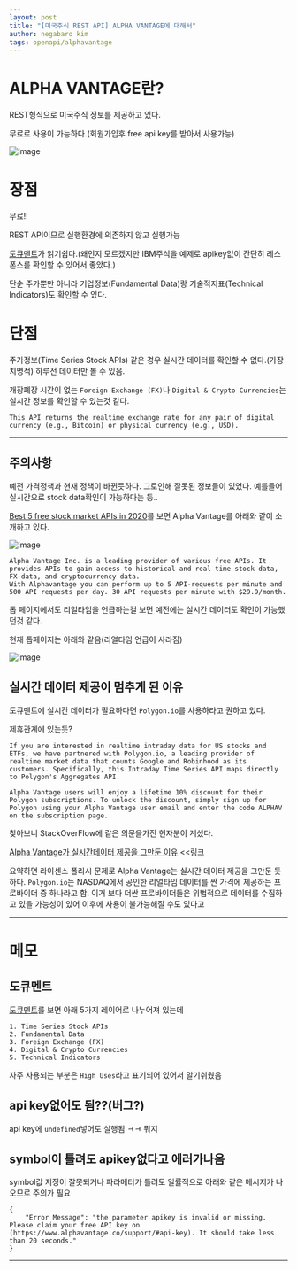 ```yaml
---
layout: post
title: "[미국주식 REST API] ALPHA VANTAGE에 대해서"
author: negabaro kim
tags: openapi/alphavantage
---
```


# ALPHA VANTAGE란?

REST형식으로 미국주식 정보를 제공하고 있다.

무료로 사용이 가능하다.(회원가입후 free api key를 받아서 사용가능)

![image](https://user-images.githubusercontent.com/4640346/101610638-de367080-3a4b-11eb-8936-cd87b5d55119.png)


# 장점

무료!!

REST API이므로 실행환경에 의존하지 않고 실행가능

[도큐멘트]가 읽기쉽다.(왜인지 모르겠지만 IBM주식을 예제로 apikey없이 간단히 레스폰스를 확인할 수 있어서 좋았다.)

단순 주가뿐만 아니라 기업정보(Fundamental Data)랑 기술적지표(Technical Indicators)도 확인할 수 있다.

# 단점

주가정보(Time Series Stock APIs) 같은 경우 실시간 데이터를 확인할 수 없다.(가장 치명적)
하루전 데이터만 볼 수 있음.

개장폐장 시간이 없는 `Foreign Exchange (FX)`나 `Digital & Crypto Currencies`는 실시간 정보를 확인할 수 있는것 같다.

```
This API returns the realtime exchange rate for any pair of digital currency (e.g., Bitcoin) or physical currency (e.g., USD).
```

---

## 주의사항

예전 가격정책과 현재 정책이 바뀐듯하다.
그로인해 잘못된 정보들이 있었다. 예를들어 실시간으로 stock data확인이 가능하다는 등..

[Best 5 free stock market APIs in 2020]를 보면 Alpha Vantage를 아래와 같이 소개하고 있다.

![image](https://user-images.githubusercontent.com/4640346/101610038-0bceea00-3a4b-11eb-8c67-40e739c6cedd.png)

```
Alpha Vantage Inc. is a leading provider of various free APIs. It provides APIs to gain access to historical and real-time stock data, FX-data, and cryptocurrency data.
With Alphavantage you can perform up to 5 API-requests per minute and 500 API requests per day. 30 API requests per minute with $29.9/month.
```

톱 페이지에서도 리얼타임을 언급하는걸 보면 예전에는 실시간 데이터도 확인이 가능했던것 같다.

현재 톱페이지는 아래와 같음(리얼타임 언급이 사라짐)

![image](https://user-images.githubusercontent.com/4640346/101610638-de367080-3a4b-11eb-8936-cd87b5d55119.png)


## 실시간 데이터 제공이 멈추게 된 이유

도큐멘트에 실시간 데이터가 필요하다면 `Polygon.io`를 사용하라고 권하고 있다.

제휴관계에 있는듯?

```
If you are interested in realtime intraday data for US stocks and ETFs, we have partnered with Polygon.io, a leading provider of realtime market data that counts Google and Robinhood as its customers. Specifically, this Intraday Time Series API maps directly to Polygon's Aggregates API.

Alpha Vantage users will enjoy a lifetime 10% discount for their Polygon subscriptions. To unlock the discount, simply sign up for Polygon using your Alpha Vantage user email and enter the code ALPHAV on the subscription page.
```

찾아보니 StackOverFlow에 같은 의문을가진 현자분이 계셨다.

[Alpha Vantage가 실시간데이터 제공을 그만둔 이유] <<링크 

요약하면 라이센스 폴리시 문제로 Alpha Vantage는 실시간 데이터 제공을 그만둔 듯하다.
`Polygon.io`는 NASDAQ에서 공인한 리얼타임 데이터를 싼 가격에 제공하는 프로바이더 중 하나라고 함.
이거 보다 더싼 프로바이더들은 위법적으로 데이터를 수집하고 있을 가능성이 있어 이후에 사용이 불가능해질 수도 있다고


---

# 메모

## 도큐멘트

[도큐멘트]를 보면 아래 5가지 레이어로 나누어져 있는데

```
1. Time Series Stock APIs
2. Fundamental Data
3. Foreign Exchange (FX)
4. Digital & Crypto Currencies
5. Technical Indicators
```

자주 사용되는 부분은 `High Uses`라고 표기되어 있어서 알기쉬웠음


## api key없어도 됨??(버그?)

api key에 `undefined`넣어도 실행됨 ㅋㅋ 뭐지

## symbol이 틀려도 apikey없다고 에러가나옴

symbol값 지정이 잘못되거나 파라메터가 틀려도 일률적으로 아래와 같은 메시지가 나오므로 주의가 필요

```
{
    "Error Message": "the parameter apikey is invalid or missing. Please claim your free API key on (https://www.alphavantage.co/support/#api-key). It should take less than 20 seconds."
}
```


---

[Alpha Vantage가 실시간데이터 제공을 그만둔 이유]: https://stackoverflow.com/a/62800260/8229332

[도큐멘트]: https://www.alphavantage.co/documentation/

[Best 5 free stock market APIs in 2020]: https://towardsdatascience.com/best-5-free-stock-market-apis-in-2019-ad91dddec984
